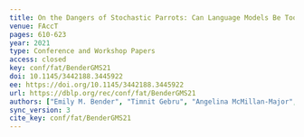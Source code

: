 ```yaml
---
title: On the Dangers of Stochastic Parrots: Can Language Models Be Too Big?
venue: FAccT
pages: 610-623
year: 2021
type: Conference and Workshop Papers
access: closed
key: conf/fat/BenderGMS21
doi: 10.1145/3442188.3445922
ee: https://doi.org/10.1145/3442188.3445922
url: https://dblp.org/rec/conf/fat/BenderGMS21
authors: ["Emily M. Bender", "Timnit Gebru", "Angelina McMillan-Major", "Shmargaret Shmitchell"]
sync_version: 3
cite_key: conf/fat/BenderGMS21
---
```

